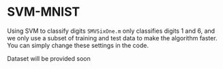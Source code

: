 # SVM-MNIST
Using SVM to classify digits
`SMVSixOne.m` only classifies digits 1 and 6, and we only use a subset of training and test data to make the algorithm faster.
You can simply change these settings in the code.

Dataset will be provided soon
